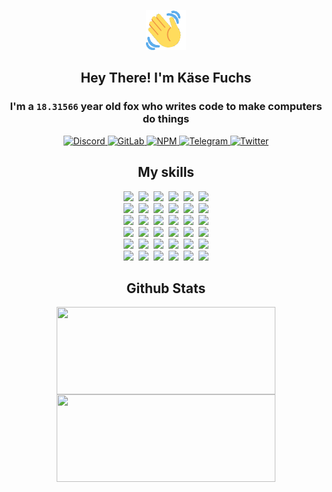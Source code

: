 <div><p align=center><img src=./resources/images/wave.gif width=64px height=64px></p><h2 align=center>Hey There! I'm Käse Fuchs</h2><h3 align=center>I'm a <code>18.31566</code> year old fox who writes code to make computers do things</h3><p align=center><a href=https://discord.com/users/507526681125322772><img alt=Discord src="https://img.shields.io/badge/Discord-5865F2?logo=discord&logoColor=white&style=flat-square#04bce1b7c9d564b66f89bf439a6a998a"> </a><a href=https://gitlab.com/kasefuchs><img alt=GitLab src="https://img.shields.io/badge/GitLab-330F63?logo=gitlab&logoColor=white&style=flat-square#04bce1b7c9d564b66f89bf439a6a998a"> </a><a href=https://npmjs.com/~kasefuchs><img alt=NPM src="https://img.shields.io/badge/NPM-CB3837?logo=npm&logoColor=white&style=flat-square#04bce1b7c9d564b66f89bf439a6a998a"> </a><a href=https://t.me/kasefuchs><img alt=Telegram src="https://img.shields.io/badge/Telegram-2CA5E0?logo=telegram&logoColor=white&style=flat-square#04bce1b7c9d564b66f89bf439a6a998a"> </a><a href=https://twitter.com/kasefuchs><img alt=Twitter src="https://img.shields.io/badge/Twitter-1DA1F2?logo=twitter&logoColor=white&style=flat-square#04bce1b7c9d564b66f89bf439a6a998a"></a></p><h2 align=center>My skills</h2><p align=center><a href=https://aws.amazon.com/ ><picture><source srcset="https://skillicons.dev/icons?i=aws&theme=dark#04bce1b7c9d564b66f89bf439a6a998a" media="(prefers-color-scheme: dark)"><source srcset="https://skillicons.dev/icons?i=aws&theme=light#04bce1b7c9d564b66f89bf439a6a998a" media="(prefers-color-scheme: light), (prefers-color-scheme: no-preference)"><img src="https://skillicons.dev/icons?i=aws&theme=light#04bce1b7c9d564b66f89bf439a6a998a"></picture></a>&nbsp;&nbsp;<a href=https://en.wikipedia.org/wiki/Bash_(Unix_shell)><picture><source srcset="https://skillicons.dev/icons?i=bash&theme=dark#04bce1b7c9d564b66f89bf439a6a998a" media="(prefers-color-scheme: dark)"><source srcset="https://skillicons.dev/icons?i=bash&theme=light#04bce1b7c9d564b66f89bf439a6a998a" media="(prefers-color-scheme: light), (prefers-color-scheme: no-preference)"><img src="https://skillicons.dev/icons?i=bash&theme=light#04bce1b7c9d564b66f89bf439a6a998a"></picture></a>&nbsp;&nbsp;<a href=https://discord.com/developers/docs><picture><source srcset="https://skillicons.dev/icons?i=bots&theme=dark#04bce1b7c9d564b66f89bf439a6a998a" media="(prefers-color-scheme: dark)"><source srcset="https://skillicons.dev/icons?i=bots&theme=light#04bce1b7c9d564b66f89bf439a6a998a" media="(prefers-color-scheme: light), (prefers-color-scheme: no-preference)"><img src="https://skillicons.dev/icons?i=bots&theme=light#04bce1b7c9d564b66f89bf439a6a998a"></picture></a>&nbsp;&nbsp;<a href=https://www.cloudflare.com/ ><picture><source srcset="https://skillicons.dev/icons?i=cloudflare&theme=dark#04bce1b7c9d564b66f89bf439a6a998a" media="(prefers-color-scheme: dark)"><source srcset="https://skillicons.dev/icons?i=cloudflare&theme=light#04bce1b7c9d564b66f89bf439a6a998a" media="(prefers-color-scheme: light), (prefers-color-scheme: no-preference)"><img src="https://skillicons.dev/icons?i=cloudflare&theme=light#04bce1b7c9d564b66f89bf439a6a998a"></picture></a>&nbsp;&nbsp;<a href=https://en.wikipedia.org/wiki/CSS><picture><source srcset="https://skillicons.dev/icons?i=css&theme=dark#04bce1b7c9d564b66f89bf439a6a998a" media="(prefers-color-scheme: dark)"><source srcset="https://skillicons.dev/icons?i=css&theme=light#04bce1b7c9d564b66f89bf439a6a998a" media="(prefers-color-scheme: light), (prefers-color-scheme: no-preference)"><img src="https://skillicons.dev/icons?i=css&theme=light#04bce1b7c9d564b66f89bf439a6a998a"></picture></a>&nbsp;&nbsp;<a href=https://www.docker.com/ ><picture><source srcset="https://skillicons.dev/icons?i=docker&theme=dark#04bce1b7c9d564b66f89bf439a6a998a" media="(prefers-color-scheme: dark)"><source srcset="https://skillicons.dev/icons?i=docker&theme=light#04bce1b7c9d564b66f89bf439a6a998a" media="(prefers-color-scheme: light), (prefers-color-scheme: no-preference)"><img src="https://skillicons.dev/icons?i=docker&theme=light#04bce1b7c9d564b66f89bf439a6a998a"></picture></a><br><a href=https://www.electronjs.org/ ><picture><source srcset="https://skillicons.dev/icons?i=electron&theme=dark#04bce1b7c9d564b66f89bf439a6a998a" media="(prefers-color-scheme: dark)"><source srcset="https://skillicons.dev/icons?i=electron&theme=light#04bce1b7c9d564b66f89bf439a6a998a" media="(prefers-color-scheme: light), (prefers-color-scheme: no-preference)"><img src="https://skillicons.dev/icons?i=electron&theme=light#04bce1b7c9d564b66f89bf439a6a998a"></picture></a>&nbsp;&nbsp;<a href=https://expressjs.com/ ><picture><source srcset="https://skillicons.dev/icons?i=express&theme=dark#04bce1b7c9d564b66f89bf439a6a998a" media="(prefers-color-scheme: dark)"><source srcset="https://skillicons.dev/icons?i=express&theme=light#04bce1b7c9d564b66f89bf439a6a998a" media="(prefers-color-scheme: light), (prefers-color-scheme: no-preference)"><img src="https://skillicons.dev/icons?i=express&theme=light#04bce1b7c9d564b66f89bf439a6a998a"></picture></a>&nbsp;&nbsp;<a href=https://www.figma.com/ ><picture><source srcset="https://skillicons.dev/icons?i=figma&theme=dark#04bce1b7c9d564b66f89bf439a6a998a" media="(prefers-color-scheme: dark)"><source srcset="https://skillicons.dev/icons?i=figma&theme=light#04bce1b7c9d564b66f89bf439a6a998a" media="(prefers-color-scheme: light), (prefers-color-scheme: no-preference)"><img src="https://skillicons.dev/icons?i=figma&theme=light#04bce1b7c9d564b66f89bf439a6a998a"></picture></a>&nbsp;&nbsp;<a href=https://firebase.google.com/ ><picture><source srcset="https://skillicons.dev/icons?i=firebase&theme=dark#04bce1b7c9d564b66f89bf439a6a998a" media="(prefers-color-scheme: dark)"><source srcset="https://skillicons.dev/icons?i=firebase&theme=light#04bce1b7c9d564b66f89bf439a6a998a" media="(prefers-color-scheme: light), (prefers-color-scheme: no-preference)"><img src="https://skillicons.dev/icons?i=firebase&theme=light#04bce1b7c9d564b66f89bf439a6a998a"></picture></a>&nbsp;&nbsp;<a href=https://flask.palletsprojects.com/ ><picture><source srcset="https://skillicons.dev/icons?i=flask&theme=dark#04bce1b7c9d564b66f89bf439a6a998a" media="(prefers-color-scheme: dark)"><source srcset="https://skillicons.dev/icons?i=flask&theme=light#04bce1b7c9d564b66f89bf439a6a998a" media="(prefers-color-scheme: light), (prefers-color-scheme: no-preference)"><img src="https://skillicons.dev/icons?i=flask&theme=light#04bce1b7c9d564b66f89bf439a6a998a"></picture></a>&nbsp;&nbsp;<a href=https://cloud.google.com/ ><picture><source srcset="https://skillicons.dev/icons?i=gcp&theme=dark#04bce1b7c9d564b66f89bf439a6a998a" media="(prefers-color-scheme: dark)"><source srcset="https://skillicons.dev/icons?i=gcp&theme=light#04bce1b7c9d564b66f89bf439a6a998a" media="(prefers-color-scheme: light), (prefers-color-scheme: no-preference)"><img src="https://skillicons.dev/icons?i=gcp&theme=light#04bce1b7c9d564b66f89bf439a6a998a"></picture></a><br><a href=https://git-scm.com/ ><picture><source srcset="https://skillicons.dev/icons?i=git&theme=dark#04bce1b7c9d564b66f89bf439a6a998a" media="(prefers-color-scheme: dark)"><source srcset="https://skillicons.dev/icons?i=git&theme=light#04bce1b7c9d564b66f89bf439a6a998a" media="(prefers-color-scheme: light), (prefers-color-scheme: no-preference)"><img src="https://skillicons.dev/icons?i=git&theme=light#04bce1b7c9d564b66f89bf439a6a998a"></picture></a>&nbsp;&nbsp;<a href=https://github.com/ ><picture><source srcset="https://skillicons.dev/icons?i=github&theme=dark#04bce1b7c9d564b66f89bf439a6a998a" media="(prefers-color-scheme: dark)"><source srcset="https://skillicons.dev/icons?i=github&theme=light#04bce1b7c9d564b66f89bf439a6a998a" media="(prefers-color-scheme: light), (prefers-color-scheme: no-preference)"><img src="https://skillicons.dev/icons?i=github&theme=light#04bce1b7c9d564b66f89bf439a6a998a"></picture></a>&nbsp;&nbsp;<a href=https://gitlab.com/ ><picture><source srcset="https://skillicons.dev/icons?i=gitlab&theme=dark#04bce1b7c9d564b66f89bf439a6a998a" media="(prefers-color-scheme: dark)"><source srcset="https://skillicons.dev/icons?i=gitlab&theme=light#04bce1b7c9d564b66f89bf439a6a998a" media="(prefers-color-scheme: light), (prefers-color-scheme: no-preference)"><img src="https://skillicons.dev/icons?i=gitlab&theme=light#04bce1b7c9d564b66f89bf439a6a998a"></picture></a>&nbsp;&nbsp;<a href=https://www.heroku.com/ ><picture><source srcset="https://skillicons.dev/icons?i=heroku&theme=dark#04bce1b7c9d564b66f89bf439a6a998a" media="(prefers-color-scheme: dark)"><source srcset="https://skillicons.dev/icons?i=heroku&theme=light#04bce1b7c9d564b66f89bf439a6a998a" media="(prefers-color-scheme: light), (prefers-color-scheme: no-preference)"><img src="https://skillicons.dev/icons?i=heroku&theme=light#04bce1b7c9d564b66f89bf439a6a998a"></picture></a>&nbsp;&nbsp;<a href=https://en.wikipedia.org/wiki/HTML><picture><source srcset="https://skillicons.dev/icons?i=html&theme=dark#04bce1b7c9d564b66f89bf439a6a998a" media="(prefers-color-scheme: dark)"><source srcset="https://skillicons.dev/icons?i=html&theme=light#04bce1b7c9d564b66f89bf439a6a998a" media="(prefers-color-scheme: light), (prefers-color-scheme: no-preference)"><img src="https://skillicons.dev/icons?i=html&theme=light#04bce1b7c9d564b66f89bf439a6a998a"></picture></a>&nbsp;&nbsp;<a href=https://en.wikipedia.org/wiki/JavaScript><picture><source srcset="https://skillicons.dev/icons?i=js&theme=dark#04bce1b7c9d564b66f89bf439a6a998a" media="(prefers-color-scheme: dark)"><source srcset="https://skillicons.dev/icons?i=js&theme=light#04bce1b7c9d564b66f89bf439a6a998a" media="(prefers-color-scheme: light), (prefers-color-scheme: no-preference)"><img src="https://skillicons.dev/icons?i=js&theme=light#04bce1b7c9d564b66f89bf439a6a998a"></picture></a><br><a href=https://en.wikipedia.org/wiki/Linux><picture><source srcset="https://skillicons.dev/icons?i=linux&theme=dark#04bce1b7c9d564b66f89bf439a6a998a" media="(prefers-color-scheme: dark)"><source srcset="https://skillicons.dev/icons?i=linux&theme=light#04bce1b7c9d564b66f89bf439a6a998a" media="(prefers-color-scheme: light), (prefers-color-scheme: no-preference)"><img src="https://skillicons.dev/icons?i=linux&theme=light#04bce1b7c9d564b66f89bf439a6a998a"></picture></a>&nbsp;&nbsp;<a href=https://mui.com/ ><picture><source srcset="https://skillicons.dev/icons?i=materialui&theme=dark#04bce1b7c9d564b66f89bf439a6a998a" media="(prefers-color-scheme: dark)"><source srcset="https://skillicons.dev/icons?i=materialui&theme=light#04bce1b7c9d564b66f89bf439a6a998a" media="(prefers-color-scheme: light), (prefers-color-scheme: no-preference)"><img src="https://skillicons.dev/icons?i=materialui&theme=light#04bce1b7c9d564b66f89bf439a6a998a"></picture></a>&nbsp;&nbsp;<a href=https://en.wikipedia.org/wiki/Markdown><picture><source srcset="https://skillicons.dev/icons?i=md&theme=dark#04bce1b7c9d564b66f89bf439a6a998a" media="(prefers-color-scheme: dark)"><source srcset="https://skillicons.dev/icons?i=md&theme=light#04bce1b7c9d564b66f89bf439a6a998a" media="(prefers-color-scheme: light), (prefers-color-scheme: no-preference)"><img src="https://skillicons.dev/icons?i=md&theme=light#04bce1b7c9d564b66f89bf439a6a998a"></picture></a>&nbsp;&nbsp;<a href=https://www.mongodb.com/ ><picture><source srcset="https://skillicons.dev/icons?i=mongodb&theme=dark#04bce1b7c9d564b66f89bf439a6a998a" media="(prefers-color-scheme: dark)"><source srcset="https://skillicons.dev/icons?i=mongodb&theme=light#04bce1b7c9d564b66f89bf439a6a998a" media="(prefers-color-scheme: light), (prefers-color-scheme: no-preference)"><img src="https://skillicons.dev/icons?i=mongodb&theme=light#04bce1b7c9d564b66f89bf439a6a998a"></picture></a>&nbsp;&nbsp;<a href=https://www.mysql.com/ ><picture><source srcset="https://skillicons.dev/icons?i=mysql&theme=dark#04bce1b7c9d564b66f89bf439a6a998a" media="(prefers-color-scheme: dark)"><source srcset="https://skillicons.dev/icons?i=mysql&theme=light#04bce1b7c9d564b66f89bf439a6a998a" media="(prefers-color-scheme: light), (prefers-color-scheme: no-preference)"><img src="https://skillicons.dev/icons?i=mysql&theme=light#04bce1b7c9d564b66f89bf439a6a998a"></picture></a>&nbsp;&nbsp;<a href=https://nextjs.org/ ><picture><source srcset="https://skillicons.dev/icons?i=nextjs&theme=dark#04bce1b7c9d564b66f89bf439a6a998a" media="(prefers-color-scheme: dark)"><source srcset="https://skillicons.dev/icons?i=nextjs&theme=light#04bce1b7c9d564b66f89bf439a6a998a" media="(prefers-color-scheme: light), (prefers-color-scheme: no-preference)"><img src="https://skillicons.dev/icons?i=nextjs&theme=light#04bce1b7c9d564b66f89bf439a6a998a"></picture></a><br><a href=https://nodejs.org/en/ ><picture><source srcset="https://skillicons.dev/icons?i=nodejs&theme=dark#04bce1b7c9d564b66f89bf439a6a998a" media="(prefers-color-scheme: dark)"><source srcset="https://skillicons.dev/icons?i=nodejs&theme=light#04bce1b7c9d564b66f89bf439a6a998a" media="(prefers-color-scheme: light), (prefers-color-scheme: no-preference)"><img src="https://skillicons.dev/icons?i=nodejs&theme=light#04bce1b7c9d564b66f89bf439a6a998a"></picture></a>&nbsp;&nbsp;<a href=https://www.postgresql.org/ ><picture><source srcset="https://skillicons.dev/icons?i=postgres&theme=dark#04bce1b7c9d564b66f89bf439a6a998a" media="(prefers-color-scheme: dark)"><source srcset="https://skillicons.dev/icons?i=postgres&theme=light#04bce1b7c9d564b66f89bf439a6a998a" media="(prefers-color-scheme: light), (prefers-color-scheme: no-preference)"><img src="https://skillicons.dev/icons?i=postgres&theme=light#04bce1b7c9d564b66f89bf439a6a998a"></picture></a>&nbsp;&nbsp;<a href=https://learn.microsoft.com/en-us/powershell/ ><picture><source srcset="https://skillicons.dev/icons?i=powershell&theme=dark#04bce1b7c9d564b66f89bf439a6a998a" media="(prefers-color-scheme: dark)"><source srcset="https://skillicons.dev/icons?i=powershell&theme=light#04bce1b7c9d564b66f89bf439a6a998a" media="(prefers-color-scheme: light), (prefers-color-scheme: no-preference)"><img src="https://skillicons.dev/icons?i=powershell&theme=light#04bce1b7c9d564b66f89bf439a6a998a"></picture></a>&nbsp;&nbsp;<a href=https://www.python.org/ ><picture><source srcset="https://skillicons.dev/icons?i=py&theme=dark#04bce1b7c9d564b66f89bf439a6a998a" media="(prefers-color-scheme: dark)"><source srcset="https://skillicons.dev/icons?i=py&theme=light#04bce1b7c9d564b66f89bf439a6a998a" media="(prefers-color-scheme: light), (prefers-color-scheme: no-preference)"><img src="https://skillicons.dev/icons?i=py&theme=light#04bce1b7c9d564b66f89bf439a6a998a"></picture></a>&nbsp;&nbsp;<a href=https://www.raspberrypi.org/ ><picture><source srcset="https://skillicons.dev/icons?i=raspberrypi&theme=dark#04bce1b7c9d564b66f89bf439a6a998a" media="(prefers-color-scheme: dark)"><source srcset="https://skillicons.dev/icons?i=raspberrypi&theme=light#04bce1b7c9d564b66f89bf439a6a998a" media="(prefers-color-scheme: light), (prefers-color-scheme: no-preference)"><img src="https://skillicons.dev/icons?i=raspberrypi&theme=light#04bce1b7c9d564b66f89bf439a6a998a"></picture></a>&nbsp;&nbsp;<a href=https://reactjs.org/ ><picture><source srcset="https://skillicons.dev/icons?i=react&theme=dark#04bce1b7c9d564b66f89bf439a6a998a" media="(prefers-color-scheme: dark)"><source srcset="https://skillicons.dev/icons?i=react&theme=light#04bce1b7c9d564b66f89bf439a6a998a" media="(prefers-color-scheme: light), (prefers-color-scheme: no-preference)"><img src="https://skillicons.dev/icons?i=react&theme=light#04bce1b7c9d564b66f89bf439a6a998a"></picture></a><br><a href=https://redux.js.org/ ><picture><source srcset="https://skillicons.dev/icons?i=redux&theme=dark#04bce1b7c9d564b66f89bf439a6a998a" media="(prefers-color-scheme: dark)"><source srcset="https://skillicons.dev/icons?i=redux&theme=light#04bce1b7c9d564b66f89bf439a6a998a" media="(prefers-color-scheme: light), (prefers-color-scheme: no-preference)"><img src="https://skillicons.dev/icons?i=redux&theme=light#04bce1b7c9d564b66f89bf439a6a998a"></picture></a>&nbsp;&nbsp;<a href=https://en.wikipedia.org/wiki/Regular_expression><picture><source srcset="https://skillicons.dev/icons?i=regex&theme=dark#04bce1b7c9d564b66f89bf439a6a998a" media="(prefers-color-scheme: dark)"><source srcset="https://skillicons.dev/icons?i=regex&theme=light#04bce1b7c9d564b66f89bf439a6a998a" media="(prefers-color-scheme: light), (prefers-color-scheme: no-preference)"><img src="https://skillicons.dev/icons?i=regex&theme=light#04bce1b7c9d564b66f89bf439a6a998a"></picture></a>&nbsp;&nbsp;<a href=https://en.wikipedia.org/wiki/Sass_(stylesheet_language)><picture><source srcset="https://skillicons.dev/icons?i=sass&theme=dark#04bce1b7c9d564b66f89bf439a6a998a" media="(prefers-color-scheme: dark)"><source srcset="https://skillicons.dev/icons?i=sass&theme=light#04bce1b7c9d564b66f89bf439a6a998a" media="(prefers-color-scheme: light), (prefers-color-scheme: no-preference)"><img src="https://skillicons.dev/icons?i=sass&theme=light#04bce1b7c9d564b66f89bf439a6a998a"></picture></a>&nbsp;&nbsp;<a href=https://www.typescriptlang.org/ ><picture><source srcset="https://skillicons.dev/icons?i=ts&theme=dark#04bce1b7c9d564b66f89bf439a6a998a" media="(prefers-color-scheme: dark)"><source srcset="https://skillicons.dev/icons?i=ts&theme=light#04bce1b7c9d564b66f89bf439a6a998a" media="(prefers-color-scheme: light), (prefers-color-scheme: no-preference)"><img src="https://skillicons.dev/icons?i=ts&theme=light#04bce1b7c9d564b66f89bf439a6a998a"></picture></a>&nbsp;&nbsp;<a href=https://unity.com/ ><picture><source srcset="https://skillicons.dev/icons?i=unity&theme=dark#04bce1b7c9d564b66f89bf439a6a998a" media="(prefers-color-scheme: dark)"><source srcset="https://skillicons.dev/icons?i=unity&theme=light#04bce1b7c9d564b66f89bf439a6a998a" media="(prefers-color-scheme: light), (prefers-color-scheme: no-preference)"><img src="https://skillicons.dev/icons?i=unity&theme=light#04bce1b7c9d564b66f89bf439a6a998a"></picture></a>&nbsp;&nbsp;<a href=https://workers.cloudflare.com/ ><picture><source srcset="https://skillicons.dev/icons?i=workers&theme=dark#04bce1b7c9d564b66f89bf439a6a998a" media="(prefers-color-scheme: dark)"><source srcset="https://skillicons.dev/icons?i=workers&theme=light#04bce1b7c9d564b66f89bf439a6a998a" media="(prefers-color-scheme: light), (prefers-color-scheme: no-preference)"><img src="https://skillicons.dev/icons?i=workers&theme=light#04bce1b7c9d564b66f89bf439a6a998a"></picture></a><br></p><h2 align=center>Github Stats</h2><p align=center><picture><source srcset="https://github-readme-stats-kasefuchs.vercel.app/api/?count_private=true&hide_border=true&hide_rank=true&line_height=20&hide_title=true&username=Kasefuchs&theme=dark#04bce1b7c9d564b66f89bf439a6a998a" media="(prefers-color-scheme: dark)"><source srcset="https://github-readme-stats-kasefuchs.vercel.app/api/?count_private=true&hide_border=true&hide_rank=true&line_height=20&hide_title=true&username=Kasefuchs&theme=light#04bce1b7c9d564b66f89bf439a6a998a" media="(prefers-color-scheme: light), (prefers-color-scheme: no-preference)"><img align=middle width=350 height=140 src="https://github-readme-stats-kasefuchs.vercel.app/api/?count_private=true&hide_border=true&hide_rank=true&line_height=20&hide_title=true&username=Kasefuchs&theme=light#04bce1b7c9d564b66f89bf439a6a998a"></picture><picture><source srcset="https://github-readme-stats-kasefuchs.vercel.app/api/top-langs/?count_private=true&hide_border=true&layout=compact&username=Kasefuchs&theme=dark#04bce1b7c9d564b66f89bf439a6a998a" media="(prefers-color-scheme: dark)"><source srcset="https://github-readme-stats-kasefuchs.vercel.app/api/top-langs/?count_private=true&hide_border=true&layout=compact&username=Kasefuchs&theme=light#04bce1b7c9d564b66f89bf439a6a998a" media="(prefers-color-scheme: light), (prefers-color-scheme: no-preference)"><img align=middle width=350 height=140 src="https://github-readme-stats-kasefuchs.vercel.app/api/top-langs/?count_private=true&hide_border=true&layout=compact&username=Kasefuchs&theme=light#04bce1b7c9d564b66f89bf439a6a998a"></picture></p><img src="https://hit.yhype.me/github/profile?user_id=64592097#04bce1b7c9d564b66f89bf439a6a998a" alt=""></div>